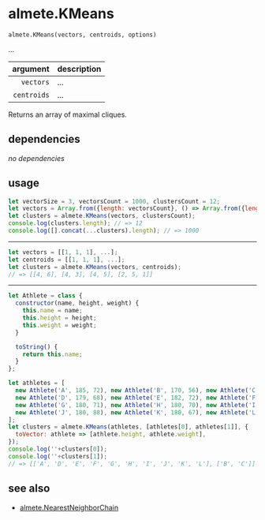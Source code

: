 # almete.KMeans

`almete.KMeans(vectors, centroids, options)`

...

| argument | description |
| ---: | :--- |
| `vectors` | ... |
| `centroids` | ... |

Returns an array of maximal cliques.

## dependencies

*no dependencies*

## usage

```javascript
let vectorSize = 3, vectorsCount = 1000, clustersCount = 12;
let vectors = Array.from({length: vectorsCount}, () => Array.from({length: vectorSize}, () => Math.random()));
let clusters = almete.KMeans(vectors, clustersCount);
console.log(clusters.length); // => 12
console.log([].concat(...clusters).length); // => 1000
```



---

```javascript
let vectors = [[1, 1, 1], ...];
let centroids = [[1, 1, 1], ...];
let clusters = almete.KMeans(vectors, centroids);
// => [[4, 6], [4, 3], [4, 5], [2, 5, 1]]
```

---

```javascript
let Athlete = class {
  constructor(name, height, weight) {
    this.name = name;
    this.height = height;
    this.weight = weight;
  }

  toString() {
    return this.name;
  }
};

let athletes = [
  new Athlete('A', 185, 72), new Athlete('B', 170, 56), new Athlete('C', 168, 60),
  new Athlete('D', 179, 68), new Athlete('E', 182, 72), new Athlete('F', 188, 77),
  new Athlete('G', 180, 71), new Athlete('H', 180, 70), new Athlete('I', 183, 84),
  new Athlete('J', 180, 88), new Athlete('K', 180, 67), new Athlete('L', 177, 76),
];
let clusters = almete.KMeans(athletes, [athletes[0], athletes[1]], {
  toVector: athlete => [athlete.height, athlete.weight],
});
console.log(''+clusters[0]);
console.log(''+clusters[1]);
// => [['A', 'D', 'E', 'F', 'G', 'H', 'I', 'J', 'K', 'L'], ['B', 'C']]
```

## see also

- [almete.NearestNeighborChain](https://github.com/SeregPie/almete.NearestNeighborChain)
